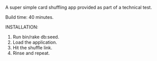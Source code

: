 A super simple card shuffling app provided as part of a technical test.

Build time: 40 minutes.

INSTALLATION:

1. Run bin/rake db:seed.
2. Load the application.
3. Hit the shuffle link.
4. Rinse and repeat.
